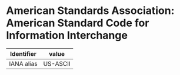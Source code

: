 # American Standards Association: American Standard Code for Information Interchange
| Identifier               | value
| ----------------------- | -----
| IANA alias              | US-ASCII 


